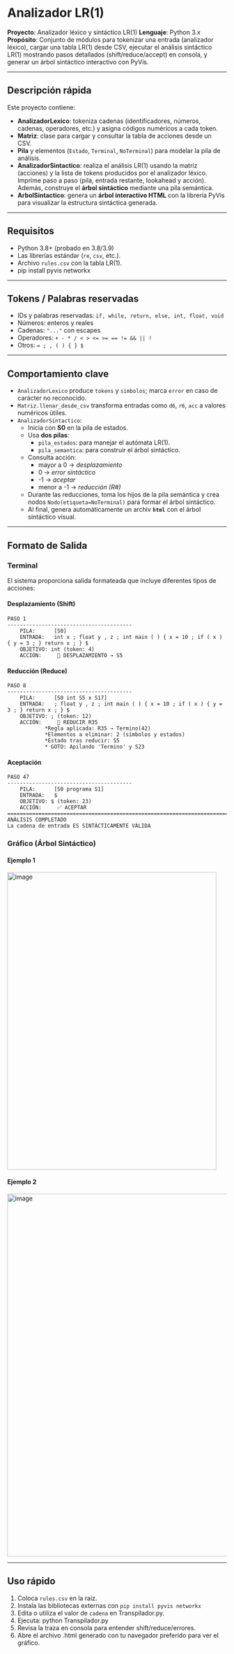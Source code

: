 # Analizador LR(1)

**Proyecto**: Analizador léxico y sintáctico LR(1)
**Lenguaje**: Python 3.x  
**Propósito**: Conjunto de módulos para tokenizar una entrada (analizador léxico), cargar una tabla LR(1) desde CSV, ejecutar el análisis sintáctico LR(1) mostrando pasos detallados (shift/reduce/accept) en consola, y generar un árbol sintáctico interactivo con PyVis.

---

## Descripción rápida
Este proyecto contiene:
- **AnalizadorLexico**: tokeniza cadenas (identificadores, números, cadenas, operadores, etc.) y asigna códigos numéricos a cada token.
- **Matriz**: clase para cargar y consultar la tabla de acciones desde un CSV.
- **Pila** y elementos (`Estado`, `Terminal`, `NoTerminal`) para modelar la pila de análisis.
- **AnalizadorSintactico**: realiza el análisis LR(1) usando la matriz (acciones) y la lista de tokens producidos por el analizador léxico. Imprime paso a paso (pila, entrada restante, lookahead y acción).  
  Además, construye el **árbol sintáctico** mediante una pila semántica.
- **ArbolSintactico**: genera un **árbol interactivo HTML** con la librería PyVis para visualizar la estructura sintáctica generada.

---

## Requisitos
- Python 3.8+ (probado en 3.8/3.9)  
- Las librerías estándar (`re`, `csv`, etc.).  
- Archivo `rules.csv` con la tabla LR(1).
- pip install pyvis networkx
  
---

## Tokens / Palabras reservadas
- IDs y palabras reservadas: `if, while, return, else, int, float, void`
- Números: enteros y reales
- Cadenas: `"..."` con escapes
- Operadores: `+ - * / < > <= >= == != && || !`
- Otros: `= ; , ( ) { } $`

---

## Comportamiento clave
- `AnalizadorLexico` produce `tokens` y `simbolos`; marca `error` en caso de carácter no reconocido.  
- `Matriz.llenar_desde_csv` transforma entradas como `d6`, `r6`, `acc` a valores numéricos útiles.  
- `AnalizadorSintactico`:
  - Inicia con **S0** en la pila de estados.
  - Usa **dos pilas**:
    - `pila_estados`: para manejar el autómata LR(1).
    - `pila_semantica`: para construir el árbol sintáctico.
  - Consulta acción:  
    - mayor a 0 → *desplazamiento*  
    - 0 → *error sintáctico*  
    - -1 → *aceptar*  
    - menor a -1 → *reducción (R#)*  
  - Durante las reducciones, toma los hijos de la pila semántica y crea nodos `Nodo(etiqueta=NoTerminal)` para formar el árbol sintáctico.
  - Al final, genera automáticamente un archiv **`html`** con el árbol sintáctico visual.

---

## Formato de Salida

### Terminal
El sistema proporciona salida formateada que incluye diferentes tipos de acciones:

#### Desplazamiento (Shift)

```
PASO 1
----------------------------------------
    PILA:      [S0]
    ENTRADA:   int x ; float y , z ; int main ( ) { x = 10 ; if ( x ) { y = 3 ; } return x ; } $
    OBJETIVO: int (token: 4)
    ACCIÓN:     🔄 DESPLAZAMIENTO → S5
```

#### Reducción (Reduce)

```
PASO 8
----------------------------------------
    PILA:      [S0 int S5 x S17]
    ENTRADA:   ; float y , z ; int main ( ) { x = 10 ; if ( x ) { y = 3 ; } return x ; } $
    OBJETIVO: ; (token: 12)
    ACCIÓN:     🔽 REDUCIR R35
            *Regla aplicada: R35 → Termino(42)
            *Elementos a eliminar: 2 (símbolos y estados)
            *Estado tras reducir: S5
            * GOTO: Apilando 'Termino' y S23
```

#### Aceptación

```
PASO 47
----------------------------------------
    PILA:      [S0 programa S1]
    ENTRADA:   $
    OBJETIVO: $ (token: 23)
    ACCIÓN:     ✅ ACEPTAR
================================================================================
ANÁLISIS COMPLETADO
La cadena de entrada ES SINTÁCTICAMENTE VÁLIDA
```

### Gráfico (Árbol Sintáctico)

#### Ejemplo 1
<img width="480" height="681" alt="image" src="https://github.com/user-attachments/assets/08a92864-ad22-49bf-b0e0-198bd285abd0" />

#### Ejemplo 2
<img width="954" height="830" alt="image" src="https://github.com/user-attachments/assets/b9c35d1a-b2d4-4a03-9c33-3cdccf1fead3" />


---

## Uso rápido
1. Coloca `rules.csv` en la raíz.
2. Instala las bibliotecas externas con ```pip install pyvis networkx```
3. Edita o utiliza el valor de `cadena` en Transpilador.py.
4. Ejecuta:
   python Transpilador.py
5. Revisa la traza en consola para entender shift/reduce/errores.
6. Abre el archivo .html generado con tu navegador preferido para ver el gráfico.

